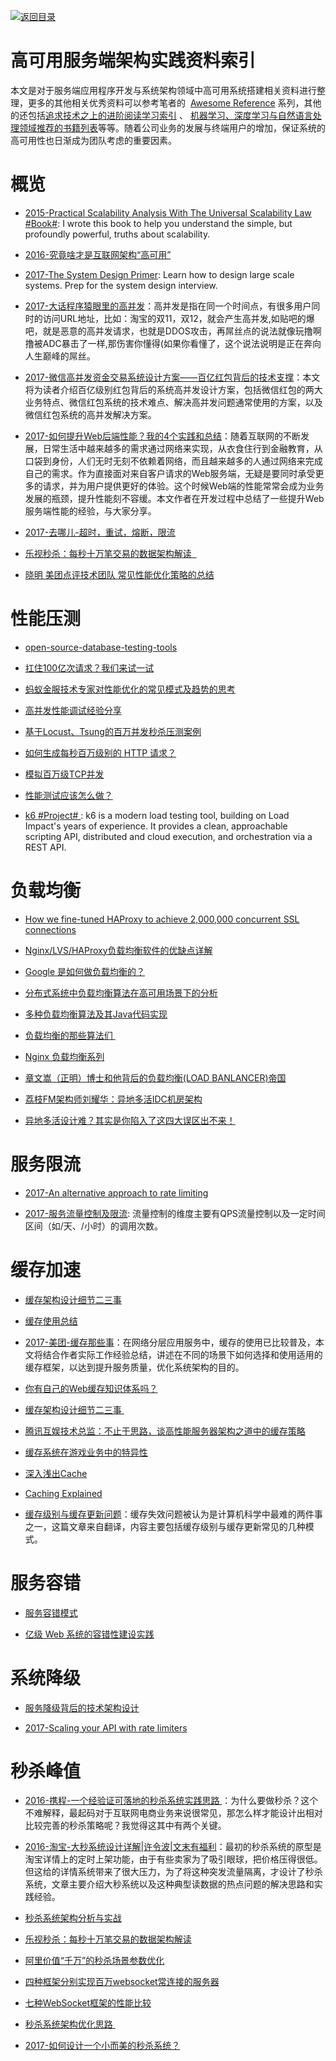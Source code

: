 [![返回目录](https://parg.co/UGo)](https://parg.co/b4z) 
 
 


 


 


 



# 高可用服务端架构实践资料索引



本文是对于服务端应用程序开发与系统架构领域中高可用系统搭建相关资料进行整理，更多的其他相关优秀资料可以参考笔者的  [Awesome Reference](http://6me.us/qvPQ) 系列，其他的还包括[追求技术之上的进阶阅读学习索引](https://zhuanlan.zhihu.com/p/25642783) 、 [机器学习、深度学习与自然语言处理领域推荐的书籍列表](https://zhuanlan.zhihu.com/p/25612011)等等。随着公司业务的发展与终端用户的增加，保证系统的高可用性也日渐成为团队考虑的重要因素。


# 概览

- [2015-Practical Scalability Analysis With The
Universal Scalability Law #Book#](https://parg.co/bNA): I wrote this book to help you understand the simple, but profoundly powerful, truths about scalability.

- [2016-究竟啥才是互联网架构“高可用”](http://6me.us/Fz25N7)

- [2017-The System Design Primer](https://github.com/donnemartin/system-design-primer): Learn how to design large scale systems. Prep for the system design interview.

- [2017-大话程序猿眼里的高并发](https://blog.thankbabe.com/2016/04/01/high-concurrency/)：高并发是指在同一个时间点，有很多用户同时的访问URL地址，比如：淘宝的双11，双12，就会产生高并发,如贴吧的爆吧，就是恶意的高并发请求，也就是DDOS攻击，再屌丝点的说法就像玩撸啊撸被ADC暴击了一样,那伤害你懂得(如果你看懂了，这个说法说明是正在奔向人生巅峰的屌丝。 

- [2017-微信高并发资金交易系统设计方案——百亿红包背后的技术支撑](http://mp.weixin.qq.com/s/suBAJrP6uN2kFgHtGz16mw)：本文将为读者介绍百亿级别红包背后的系统高并发设计方案，包括微信红包的两大业务特点、微信红包系统的技术难点、解决高并发问题通常使用的方案，以及微信红包系统的高并发解决方案。

- [2017-如何提升Web后端性能？我的4个实践和总结](http://mp.weixin.qq.com/s/KsXS5f-1-217CY5R88qOHQ)：随着互联网的不断发展，日常生活中越来越多的需求通过网络来实现，从衣食住行到金融教育，从口袋到身份，人们无时无刻不依赖着网络，而且越来越多的人通过网络来完成自己的需求。作为直接面对来自客户请求的Web服务端，无疑是要同时承受更多的请求，并为用户提供更好的体验。这个时候Web端的性能常常会成为业务发展的瓶颈，提升性能刻不容缓。本文作者在开发过程中总结了一些提升Web服务端性能的经验，与大家分享。 

- [2017-去哪儿-超时，重试，熔断，限流](http://mp.weixin.qq.com/s/wIQIv4TAHRIqR_X9iSz3Hw)

- [乐视秒杀：每秒十万笔交易的数据架构解读  ](http://www.uml.org.cn/sjjm/201611184.asp?utm_source=tuicool&utm_medium=referral)

- [晓明 美团点评技术团队 常见性能优化策略的总结](http://tech.meituan.com/performance_tunning.html?utm_source=tuicool&utm_medium=referral)


# 性能压测


- [open-source-database-testing-tools](http://www.softwaretestingmagazine.com/tools/open-source-database-testing-tools/)


- [扛住100亿次请求？我们来试一试](https://github.com/xiaojiaqi/10billionhongbaos/wiki/%E6%89%9B%E4%BD%8F100%E4%BA%BF%E6%AC%A1%E8%AF%B7%E6%B1%82%EF%BC%9F%E6%88%91%E4%BB%AC%E6%9D%A5%E8%AF%95%E4%B8%80%E8%AF%95)

- [蚂蚁金服技术专家对性能优化的常见模式及趋势的思考](https://yq.aliyun.com/articles/54004?hmsr=toutiao.io&utm_medium=toutiao.io&utm_source=toutiao.io)


- [高并发性能调试经验分享](https://zhuanlan.zhihu.com/p/21348220)

- [基于Locust、Tsung的百万并发秒杀压测案例](http://mp.weixin.qq.com/s?__biz=MzAwMDU1MTE1OQ==&mid=405352450&idx=1&sn=77485a9f0d1e504c8a6068e3b60f81c7&scene=23&srcid=0417zuijO8QFRZo2rVYeqltv#rd)

- [如何生成每秒百万级别的 HTTP 请求？](
http://blog.jobbole.com/87509/)

- [模拟百万级TCP并发](http://mp.weixin.qq.com/s?__biz=MzIxMjAzMDA1MQ==&mid=2648945745&idx=1&sn=422c7dd658ba83a42f5753669716378f&chksm=8f5b535db82cda4b281dfab3858e4afa6e6b453d0b77f5dd5d3f8ca3e33184fa470803d4d21e#rd)

- [性能测试应该怎么做？](http://coolshell.cn/articles/17381.html?hmsr=toutiao.io&utm_medium=toutiao.io&utm_source=toutiao.io) 

- [k6 #Project# ](https://github.com/loadimpact/k6): k6 is a modern load testing tool, building on Load Impact's years of experience. It provides a clean, approachable scripting API, distributed and cloud execution, and orchestration via a REST API.


# 负载均衡



- [How we fine-tuned HAProxy to achieve 2,000,000 concurrent SSL connections](https://medium.freecodecamp.com/how-we-fine-tuned-haproxy-to-achieve-2-000-000-concurrent-ssl-connections-d017e61a4d27)

- [Nginx/LVS/HAProxy负载均衡软件的优缺点详解](http://os.51cto.com/art/201407/446441.htm)


- [Google 是如何做负载均衡的？](https://zhuanlan.zhihu.com/p/23826170)

- [分布式系统中负载均衡算法在高可用场景下的分析](http://tech.youzan.com/load-balancing-algorithm/)

- [多种负载均衡算法及其Java代码实现](http://www.duzhi.me/article/864.html?hmsr=toutiao.io&utm_medium=toutiao.io&utm_source=toutiao.io)

- [负载均衡的那些算法们 ](http://mp.weixin.qq.com/s?__biz=MzA3MDExNzcyNA==&mid=2650392075&idx=1&sn=fca2ebeca258e15f78a43c44bbb6153d&scene=0#wechat_redirect)

- [Nginx 负载均衡系列](http://blog.csdn.net/zhangskd/article/details/50208527)

- [章文嵩（正明）博士和他背后的负载均衡(LOAD BANLANCER)帝国](https://yq.aliyun.com/articles/52752?hmsr=toutiao.io&utm_medium=toutiao.io&utm_source=toutiao.io)

- [荔枝FM架构师刘耀华：异地多活IDC机房架构](http://geek.csdn.net/news/detail/53231)

- [异地多活设计难？其实是你陷入了这四大误区出不来！](http://mp.weixin.qq.com/s?__biz=MjM5MDE0Mjc4MA==&mid=2650993345&idx=1&sn=f460c51ad3dfd1da4d41e0a408969c54&scene=0#wechat_redirect) 


# 服务限流



- [2017-An alternative approach to rate limiting](https://medium.com/figma-design/an-alternative-approach-to-rate-limiting-f8a06cf7c94c)



- [2017-服务流量控制及限流](http://blog.brucefeng.info/post/rate-limiter): 流量控制的维度主要有QPS流量控制以及一定时间区间（如/天、/小时）的调用次数。


# 缓存加速



- [缓存架构设计细节二三事](http://mp.weixin.qq.com/s?__biz=MjM5ODYxMDA5OQ==&mid=404087915&idx=1&sn=075664193f334874a3fc87fd4f712ebc&scene=1&srcid=0908q5LhvuehVvGCl53eKx7y&from=groupmessage&isappinstalled=0#wechat_redirect)

- [缓存使用总结](https://fdx321.github.io/2016/09/09/%E7%BC%93%E5%AD%98%E4%BD%BF%E7%94%A8%E6%80%BB%E7%BB%93/)

- [2017-美团-缓存那些事](http://geek.csdn.net/news/detail/172308)：在网络分层应用服务中，缓存的使用已比较普及，本文将结合作者实际工作经验总结，讲述在不同的场景下如何选择和使用适用的缓存框架，以达到提升服务质量，优化系统架构的目的。


- [你有自己的Web缓存知识体系吗？](http://www.tuicool.com/articles/z2uqamn)

- [缓存架构设计细节二三事 ](http://mp.weixin.qq.com/s?__biz=MjM5ODYxMDA5OQ==&mid=404087915&idx=1&sn=075664193f334874a3fc87fd4f712ebc)

- [腾讯互娱技术总监：不止于思路，谈高性能服务器架构之道中的缓存策略](http://dbaplus.cn/news-21-504-1.html?hmsr=toutiao.io&utm_medium=toutiao.io&utm_source=toutiao.io)

- [缓存系统在游戏业务中的特异性](http://mp.weixin.qq.com/s?__biz=MzI2NDU4OTExOQ==&mid=2247483707&idx=1&sn=b88330668d0eb6930cd3b1db95b54ed4&chksm=eaab1b6bdddc927dc78ba30581841c75ac0d8082c6d218200e473b5946fff8905acf65fa2c93#rd)

- [深入浅出Cache](http://tech.youzan.com/cache-background/?utm_source=tuicool&utm_medium=referral)

- [Caching Explained](https://cachingexplained.com/#caching-explained)

- [缓存级别与缓存更新问题](https://parg.co/bs3)：缓存失效问题被认为是计算机科学中最难的两件事之一，这篇文章来自翻译，内容主要包括缓存级别与缓存更新常见的几种模式。


# 服务容错



- [服务容错模式](http://tech.meituan.com/service-fault-tolerant-pattern.html)

- [亿级 Web 系统的容错性建设实践](https://stgod.com/2120)


# 系统降级



- [服务降级背后的技术架构设计](http://mp.weixin.qq.com/s/cfWwjhKgDXMSQ3BzJ_S2Ag)

- [2017-Scaling your API with rate limiters](https://stripe.com/blog/rate-limiters)
 

# 秒杀峰值

- [2016-携程-一个经验证可落地的秒杀系统实践思路 ](http://6me.us/ChFx0)：为什么要做秒杀？这个不难解释，最起码对于互联网电商业务来说很常见，那怎么样才能设计出相对比较完善的秒杀策略呢？我觉得这其中有两个关键。

- [2016-淘宝-大秒系统设计详解|许令波|文末有福利](http://6me.us/YJG)：最初的秒杀系统的原型是淘宝详情上的定时上架功能，由于有些卖家为了吸引眼球，把价格压得很低。但这给的详情系统带来了很大压力，为了将这种突发流量隔离，才设计了秒杀系统，文章主要介绍大秒系统以及这种典型读数据的热点问题的解决思路和实践经验。 

- [秒杀系统架构分析与实战](http://developer.51cto.com/art/201601/503511.htm)

- [乐视秒杀：每秒十万笔交易的数据架构解读](http://dbaplus.cn/news-21-420-1.html)

- [阿里价值“千万”的秒杀场景参数优化](http://dbaplus.cn/news-21-457-1.html?hmsr=toutiao.io&utm_medium=toutiao.io&utm_source=toutiao.io)

- [四种框架分别实现百万websocket常连接的服务器](http://blog.jobbole.com/103995/?utm_source=tuicool&utm_medium=referral)

- [七种WebSocket框架的性能比较](http://blog.jobbole.com/103994/)

- [秒杀系统架构优化思路 ](https://mp.weixin.qq.com/s?__biz=MzA4NDc2MDQ1Nw==&mid=2650238120&idx=1&sn=b769692f21dd70ab64b118fc7fecf3c4&chksm=87e18e4eb09607581db3769df7a50526658d8b9ffea0d19523b875e8c682eb790ee4291904dc&scene=0&key=&ascene=7&uin=&devicetype=android-22&version=26031c38&nettype=WIFI) 

- [2017-如何设计一个小而美的秒杀系统？](https://parg.co/by3)

 

